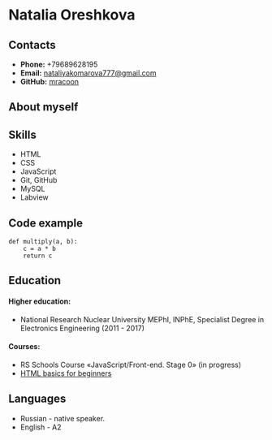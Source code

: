 # Natalia Oreshkova


## Contacts

* **Phone:** +79689628195
* **Email:** nataliyakomarova777@gmail.com
* **GitHub:** [mracoon](https://github.com/mracoon)

## About myself

## Skills
* HTML 
* CSS
* JavaScript
* Git, GitHub
* MySQL
* Labview

## Code example

```
def multiply(a, b):
    c = a * b
    return c
```

## Education
   #### Higher education:
   * National Research Nuclear University MEPhI, INPhE, Specialist Degree in Electronics Engineering (2011 - 2017)
   #### Courses:
   * RS Schools Course «JavaScript/Front-end. Stage 0» (in progress)
   * [HTML basics for beginners](https://code-basics.com/languages/html)
## Languages
* Russian - native speaker.
* English - A2 



